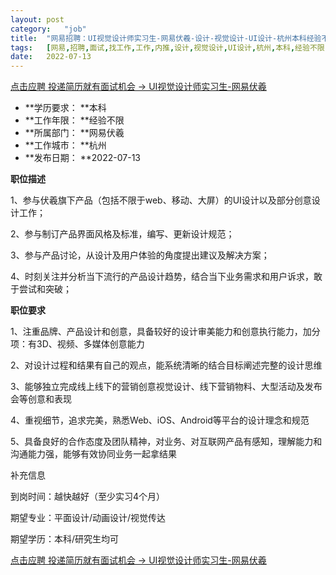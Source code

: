 ```yaml
---
layout:	post
category:	"job"
title:	"网易招聘：UI视觉设计师实习生-网易伏羲-设计-视觉设计-UI设计-杭州本科经验不限"
tags:	[网易,招聘,面试,找工作,工作,内推,设计,视觉设计,UI设计,杭州,本科,经验不限]
date:	2022-07-13
---
```


[点击应聘 投递简历就有面试机会 ->  UI视觉设计师实习生-网易伏羲](http://mobile.bole.netease.com/bole/boleDetail?id=37612&employeeId=346f03c3cda5f04c&key=all)



- **学历要求： **本科
- **工作年限： **经验不限
- **所属部门： **网易伏羲
- **工作城市： **杭州
- **发布日期： **2022-07-13



**职位描述**

1、参与伏羲旗下产品（包括不限于web、移动、大屏）的UI设计以及部分创意设计工作；

2、参与制订产品界面风格及标准，编写、更新设计规范；

3、参与产品讨论，从设计及用户体验的角度提出建议及解决方案；

4、时刻关注并分析当下流行的产品设计趋势，结合当下业务需求和用户诉求，敢于尝试和突破；



**职位要求**

1、注重品牌、产品设计和创意，具备较好的设计审美能力和创意执行能力，加分项：有3D、视频、多媒体创意能力

2、对设计过程和结果有自己的观点，能系统清晰的结合目标阐述完整的设计思维

3、能够独立完成线上线下的营销创意视觉设计、线下营销物料、大型活动及发布会等创意和表现

4、重视细节，追求完美，熟悉Web、iOS、Android等平台的设计理念和规范

5、具备良好的合作态度及团队精神，对业务、对互联网产品有感知，理解能力和沟通能力强，能够有效协同业务一起拿结果



补充信息

到岗时间：越快越好（至少实习4个月）

期望专业：平面设计/动画设计/视觉传达

期望学历：本科/研究生均可



[点击应聘 投递简历就有面试机会 ->  UI视觉设计师实习生-网易伏羲](http://mobile.bole.netease.com/bole/boleDetail?id=37612&employeeId=346f03c3cda5f04c&key=all)